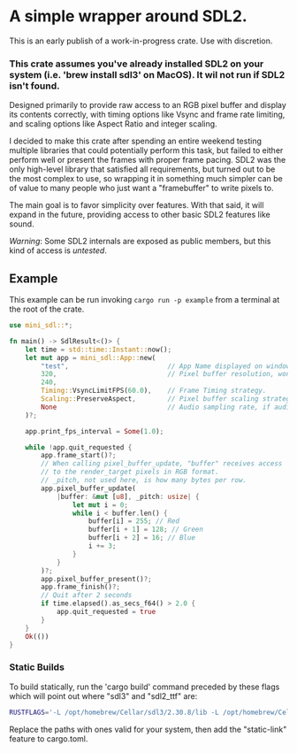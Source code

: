 # A simple wrapper around SDL2.

This is an early publish of a work-in-progress crate. Use with discretion.

### This crate assumes you've already installed SDL2 on your system (i.e. 'brew install sdl3' on MacOS). It wil not run if SDL2 isn't found.

Designed primarily to provide raw access to an RGB pixel buffer and display its contents correctly, with timing options like Vsync and frame rate limiting, and scaling options like Aspect Ratio and integer scaling.

I decided to make this crate after spending an entire weekend testing multiple libraries that could potentially perform this task, but failed to either perform well or present the frames with proper frame pacing. SDL2 was the only high-level library that satisfied all requirements, but turned out to be the most complex to use, so wrapping it in something much simpler can be of value to many people who just want a "framebuffer" to write pixels to.

The main goal is to favor simplicity over features. With that said, it will expand in the future, providing access to other basic SDL2 features like sound.

_Warning_: Some SDL2 internals are exposed as public members, but this kind of access is _untested_.

## Example

This example can be run invoking `cargo run -p example` from a terminal at the root of the crate.

```rust
use mini_sdl::*;

fn main() -> SdlResult<()> {
    let time = std::time::Instant::now();
    let mut app = mini_sdl::App::new(
        "test",                         // App Name displayed on window.
        320,                            // Pixel buffer resolution, won't be used if you draw directly to canvas.
        240,
        Timing::VsyncLimitFPS(60.0),    // Frame Timing strategy.
        Scaling::PreserveAspect,        // Pixel buffer scaling strategy, ignored if you draw directly to canvas.
        None                            // Audio sampling rate, if audio is desired.
    )?;

    app.print_fps_interval = Some(1.0);

    while !app.quit_requested {
        app.frame_start()?;
        // When calling pixel_buffer_update, "buffer" receives access
        // to the render_target pixels in RGB format.
        // _pitch, not used here, is how many bytes per row.
        app.pixel_buffer_update(
            |buffer: &mut [u8], _pitch: usize| {
                let mut i = 0;
                while i < buffer.len() {
                    buffer[i] = 255; // Red
                    buffer[i + 1] = 128; // Green
                    buffer[i + 2] = 16; // Blue
                    i += 3;
                }
            }
        )?;
        app.pixel_buffer_present()?;
        app.frame_finish()?;
        // Quit after 2 seconds
        if time.elapsed().as_secs_f64() > 2.0 {
            app.quit_requested = true
        }
    }
    Ok(())
}
```

### Static Builds

To build statically, run the 'cargo build' command preceded by these flags which will point out where "sdl3" and "sdl2_ttf" are:

```bash
RUSTFLAGS='-L /opt/homebrew/Cellar/sdl3/2.30.8/lib -L /opt/homebrew/Cellar/sdl2_ttf/2.22.0/lib' cargo build
```

Replace the paths with ones valid for your system, then add the "static-link" feature to cargo.toml.
